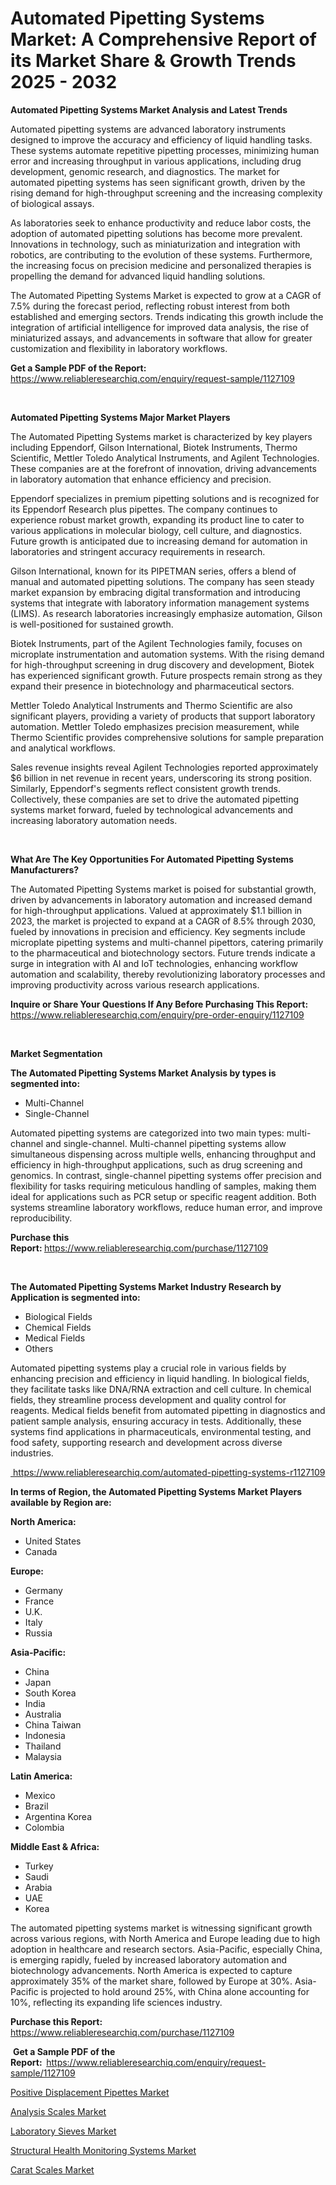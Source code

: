 <p><h1>Automated Pipetting Systems Market: A Comprehensive Report of its Market Share & Growth Trends 2025 - 2032</h1></p><p><strong>Automated Pipetting Systems Market Analysis and Latest Trends</strong></p>
<p><p>Automated pipetting systems are advanced laboratory instruments designed to improve the accuracy and efficiency of liquid handling tasks. These systems automate repetitive pipetting processes, minimizing human error and increasing throughput in various applications, including drug development, genomic research, and diagnostics. The market for automated pipetting systems has seen significant growth, driven by the rising demand for high-throughput screening and the increasing complexity of biological assays.</p><p>As laboratories seek to enhance productivity and reduce labor costs, the adoption of automated pipetting solutions has become more prevalent. Innovations in technology, such as miniaturization and integration with robotics, are contributing to the evolution of these systems. Furthermore, the increasing focus on precision medicine and personalized therapies is propelling the demand for advanced liquid handling solutions.</p><p>The Automated Pipetting Systems Market is expected to grow at a CAGR of 7.5% during the forecast period, reflecting robust interest from both established and emerging sectors. Trends indicating this growth include the integration of artificial intelligence for improved data analysis, the rise of miniaturized assays, and advancements in software that allow for greater customization and flexibility in laboratory workflows.</p></p>
<p><strong>Get a Sample PDF of the Report:&nbsp;</strong> <a href="https://www.reliableresearchiq.com/enquiry/request-sample/1127109?utm_campaign=1123&utm_medium=2&utm_source=Github&utm_content=ia&utm_term=21022025&utm_id=automated-pipetting-systems">https://www.reliableresearchiq.com/enquiry/request-sample/1127109</a></p>
<p>&nbsp;</p>
<p><strong>Automated Pipetting Systems Major Market Players</strong></p>
<p><p>The Automated Pipetting Systems market is characterized by key players including Eppendorf, Gilson International, Biotek Instruments, Thermo Scientific, Mettler Toledo Analytical Instruments, and Agilent Technologies. These companies are at the forefront of innovation, driving advancements in laboratory automation that enhance efficiency and precision.</p><p>Eppendorf specializes in premium pipetting solutions and is recognized for its Eppendorf Research plus pipettes. The company continues to experience robust market growth, expanding its product line to cater to various applications in molecular biology, cell culture, and diagnostics. Future growth is anticipated due to increasing demand for automation in laboratories and stringent accuracy requirements in research.</p><p>Gilson International, known for its PIPETMAN series, offers a blend of manual and automated pipetting solutions. The company has seen steady market expansion by embracing digital transformation and introducing systems that integrate with laboratory information management systems (LIMS). As research laboratories increasingly emphasize automation, Gilson is well-positioned for sustained growth.</p><p>Biotek Instruments, part of the Agilent Technologies family, focuses on microplate instrumentation and automation systems. With the rising demand for high-throughput screening in drug discovery and development, Biotek has experienced significant growth. Future prospects remain strong as they expand their presence in biotechnology and pharmaceutical sectors.</p><p>Mettler Toledo Analytical Instruments and Thermo Scientific are also significant players, providing a variety of products that support laboratory automation. Mettler Toledo emphasizes precision measurement, while Thermo Scientific provides comprehensive solutions for sample preparation and analytical workflows.</p><p>Sales revenue insights reveal Agilent Technologies reported approximately $6 billion in net revenue in recent years, underscoring its strong position. Similarly, Eppendorf's segments reflect consistent growth trends. Collectively, these companies are set to drive the automated pipetting systems market forward, fueled by technological advancements and increasing laboratory automation needs.</p></p>
<p>&nbsp;</p>
<p><strong>What Are The Key Opportunities For Automated Pipetting Systems Manufacturers?</strong></p>
<p><p>The Automated Pipetting Systems market is poised for substantial growth, driven by advancements in laboratory automation and increased demand for high-throughput applications. Valued at approximately $1.1 billion in 2023, the market is projected to expand at a CAGR of 8.5% through 2030, fueled by innovations in precision and efficiency. Key segments include microplate pipetting systems and multi-channel pipettors, catering primarily to the pharmaceutical and biotechnology sectors. Future trends indicate a surge in integration with AI and IoT technologies, enhancing workflow automation and scalability, thereby revolutionizing laboratory processes and improving productivity across various research applications.</p></p>
<p><strong>Inquire or Share Your Questions If Any Before Purchasing This Report:</strong> <a href="https://www.reliableresearchiq.com/enquiry/pre-order-enquiry/1127109?utm_campaign=1123&utm_medium=2&utm_source=Github&utm_content=ia&utm_term=21022025&utm_id=automated-pipetting-systems">https://www.reliableresearchiq.com/enquiry/pre-order-enquiry/1127109</a></p>
<p>&nbsp;</p>
<p><strong>Market Segmentation</strong></p>
<p><strong>The Automated Pipetting Systems Market Analysis by types is segmented into:</strong></p>
<p><ul><li>Multi-Channel</li><li>Single-Channel</li></ul></p>
<p><p>Automated pipetting systems are categorized into two main types: multi-channel and single-channel. Multi-channel pipetting systems allow simultaneous dispensing across multiple wells, enhancing throughput and efficiency in high-throughput applications, such as drug screening and genomics. In contrast, single-channel pipetting systems offer precision and flexibility for tasks requiring meticulous handling of samples, making them ideal for applications such as PCR setup or specific reagent addition. Both systems streamline laboratory workflows, reduce human error, and improve reproducibility.</p></p>
<p><strong>Purchase this Report:&nbsp;</strong><a href="https://www.reliableresearchiq.com/purchase/1127109?utm_campaign=1123&utm_medium=2&utm_source=Github&utm_content=ia&utm_term=21022025&utm_id=automated-pipetting-systems">https://www.reliableresearchiq.com/purchase/1127109</a></p>
<p>&nbsp;</p>
<p><strong>The Automated Pipetting Systems Market Industry Research by Application is segmented into:</strong></p>
<p><ul><li>Biological Fields</li><li>Chemical Fields</li><li>Medical Fields</li><li>Others</li></ul></p>
<p><p>Automated pipetting systems play a crucial role in various fields by enhancing precision and efficiency in liquid handling. In biological fields, they facilitate tasks like DNA/RNA extraction and cell culture. In chemical fields, they streamline process development and quality control for reagents. Medical fields benefit from automated pipetting in diagnostics and patient sample analysis, ensuring accuracy in tests. Additionally, these systems find applications in pharmaceuticals, environmental testing, and food safety, supporting research and development across diverse industries.</p></p>
<p><a href="https://www.reliableresearchiq.com/automated-pipetting-systems-r1127109?utm_campaign=1123&utm_medium=2&utm_source=Github&utm_content=ia&utm_term=21022025&utm_id=automated-pipetting-systems">&nbsp;https://www.reliableresearchiq.com/automated-pipetting-systems-r1127109</a></p>
<p><strong>In terms of Region, the Automated Pipetting Systems Market Players available by Region are:</strong></p>
<p>
    <p> <strong> North America: </strong>
        <ul>
            <li>United States</li>
            <li>Canada</li>
        </ul>
        </p> 
    <p> <strong> Europe: </strong>
        <ul>
            <li>Germany</li>
            <li>France</li>
            <li>U.K.</li>
            <li>Italy</li>
            <li>Russia</li>
        </ul>
        </p> 
    <p> <strong> Asia-Pacific: </strong>
        <ul>
            <li>China</li>
            <li>Japan</li>
            <li>South Korea</li>
            <li>India</li>
            <li>Australia</li>
            <li>China Taiwan</li>
            <li>Indonesia</li>
            <li>Thailand</li>
            <li>Malaysia</li>
        </ul>
        </p> 
    <p> <strong> Latin America: </strong>
        <ul>
            <li>Mexico</li>
            <li>Brazil</li>
            <li>Argentina Korea</li>
            <li>Colombia</li>
        </ul>
        </p> 
    <p> <strong> Middle East & Africa: </strong>
        <ul>
            <li>Turkey</li>
            <li>Saudi</li>
            <li>Arabia</li>
            <li>UAE</li>
            <li>Korea</li>
        </ul>
    </p>
    </p>
<p><p>The automated pipetting systems market is witnessing significant growth across various regions, with North America and Europe leading due to high adoption in healthcare and research sectors. Asia-Pacific, especially China, is emerging rapidly, fueled by increased laboratory automation and biotechnology advancements. North America is expected to capture approximately 35% of the market share, followed by Europe at 30%. Asia-Pacific is projected to hold around 25%, with China alone accounting for 10%, reflecting its expanding life sciences industry.</p></p>
<p><strong>Purchase this Report: </strong><a href="https://www.reliableresearchiq.com/purchase/1127109?utm_campaign=1123&utm_medium=2&utm_source=Github&utm_content=ia&utm_term=21022025&utm_id=automated-pipetting-systems">https://www.reliableresearchiq.com/purchase/1127109</a></p>
<p>&nbsp;<strong>Get a Sample PDF of the Report:&nbsp;&nbsp;</strong><a href="https://www.reliableresearchiq.com/enquiry/request-sample/1127109?utm_campaign=1123&utm_medium=2&utm_source=Github&utm_content=ia&utm_term=21022025&utm_id=automated-pipetting-systems">https://www.reliableresearchiq.com/enquiry/request-sample/1127109</a></p>
<p><strong></strong></p>
<p><p><a href="https://github.com/bulkagumanvv/Market-Research-Report-List-1/blob/main/positive-displacement-pipettes-market.md?utm_campaign=1123&utm_medium=2&utm_source=Github&utm_content=ia&utm_term=21022025&utm_id=automated-pipetting-systems">Positive Displacement Pipettes Market</a></p><p><a href="https://github.com/shamyzinniwl/Market-Research-Report-List-1/blob/main/analysis-scales-market.md?utm_campaign=1123&utm_medium=2&utm_source=Github&utm_content=ia&utm_term=21022025&utm_id=automated-pipetting-systems">Analysis Scales Market</a></p><p><a href="https://github.com/kenecezuena8/Market-Research-Report-List-1/blob/main/laboratory-sieves-market.md?utm_campaign=1123&utm_medium=2&utm_source=Github&utm_content=ia&utm_term=21022025&utm_id=automated-pipetting-systems">Laboratory Sieves Market</a></p><p><a href="https://github.com/awtryooleycp/Market-Research-Report-List-1/blob/main/structural-health-monitoring-systems-market.md?utm_campaign=1123&utm_medium=2&utm_source=Github&utm_content=ia&utm_term=21022025&utm_id=automated-pipetting-systems">Structural Health Monitoring Systems Market</a></p><p><a href="https://github.com/kalsirollija/Market-Research-Report-List-1/blob/main/carat-scales-market.md?utm_campaign=1123&utm_medium=2&utm_source=Github&utm_content=ia&utm_term=21022025&utm_id=automated-pipetting-systems">Carat Scales Market</a></p></p>